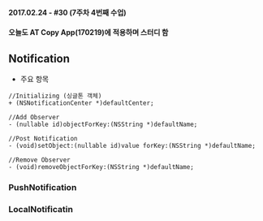#### 2017.02.24 - #30 (7주차 4번째 수업)

#### 오늘도 AT Copy App(170219)에 적용하며 스터디 함

## Notification

- 주요 항목  

 ```objc
 //Initializing (싱글톤 객체)
 + (NSNotificationCenter *)defaultCenter;
 
 //Add Observer
 - (nullable id)objectForKey:(NSString *)defaultName;

 //Post Notification
 - (void)setObject:(nullable id)value forKey:(NSString *)defaultName;

 //Remove Observer
 - (void)removeObjectForKey:(NSString *)defaultName; 
 ```


### PushNotification


### LocalNotificatin
